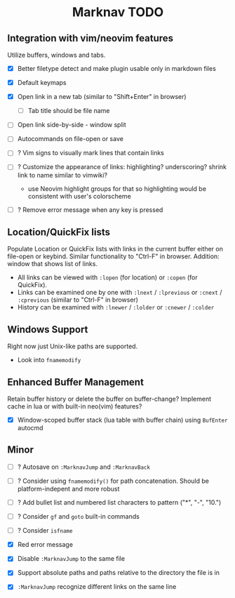 <div align="center">

# Marknav TODO

</div>

## Integration with vim/neovim features

Utilize buffers, windows and tabs.

- [x] Better filetype detect and make plugin usable only in markdown files
- [x] Default keymaps
- [x] Open link in a new tab (similar to "Shift+Enter" in browser)
    * [ ] Tab title should be file name
- [ ] Open link side-by-side - window split
- [ ] Autocommands on file-open or save

- [ ] ? Vim signs to visually mark lines that contain links
- [ ] ? Customize the appearance of links: highlighting? underscoring? shrink link to name similar to vimwiki?
    * use Neovim highlight groups for that so highlighting would be consistent with user's colorscheme
- [ ] ? Remove error message when any key is pressed

## Location/QuickFix lists

Populate Location or QuickFix lists with links in the current buffer either on file-open or keybind.
Similar functionality to "Ctrl-F" in browser. Addition: window that shows list of links.

- All links can be viewed with `:lopen` (for location) or `:copen` (for QuickFix).
- Links can be examined one by one with `:lnext` / `:lprevious` or `:cnext` / `:cprevious` (similar to "Ctrl-F" in browser)
- History can be examined with `:lnewer` / `:lolder` or `:cnewer` / `:colder`

## Windows Support

Right now just Unix-like paths are supported.

- Look into `fnamemodify`

## Enhanced Buffer Management

Retain buffer history or delete the buffer on buffer-change?
Implement cache in lua or with built-in neo(vim) features?

- [x] Window-scoped buffer stack (lua table with buffer chain) using `BufEnter` autocmd

## Minor

- [ ] ? Autosave on `:MarknavJump` and `:MarknavBack`
- [ ] ? Consider using `fnamemodify()` for path concatenation. Should be platform-indepent and more robust
- [ ] ? Add bullet list and numbered list characters to pattern ("*", "-", "10.")
- [ ] ? Consider `gf` and `goto` built-in commands
- [ ] ? Consider `isfname`

- [x] Red error message
- [x] Disable `:MarknavJump` to the same file
- [x] Support absolute paths and paths relative to the directory the file is in
- [x] `:MarknavJump` recognize different links on the same line

